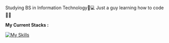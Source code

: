 Studying BS in Information Technology📝💻
Just a guy learning how to code👨‍💻

**My Current Stacks :**

[![My Skills](https://skillicons.dev/icons?i=html,css,js,bootstrap,java,python,php,cpp,mysql)](https://skillicons.dev)
<!---
alecxander567/alecxander567 is a ✨ special ✨ repository because its `README.md` (this file) appears on your GitHub profile.
You can click the Preview link to take a look at your changes.
--->
